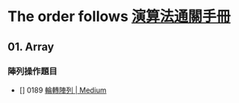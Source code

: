 # The order follows [演算法通關手冊](https://github.com/itcharge/LeetCode-Py)

## 01. Array

### 陣列操作題目

- [] 0189 [輪轉陣列 | Medium](https://leetcode.com/problems/rotate-array/description/)
